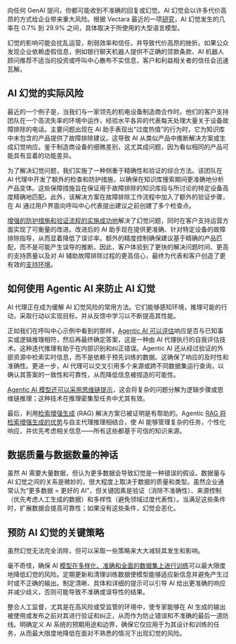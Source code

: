 向任何 GenAI 提问，你都可能收到不准确的回复或幻觉。AI 幻觉会以许多代价高昂的方式给企业带来重大风险。根据 Vectara 最近的一项[研究](https://github.com/vectara/hallucination-leaderboard)，AI 幻觉发生的几率在 0.7% 到 29.9% 之间，具体取决于所使用的大型语言模型。

幻觉的影响可能会扰乱运营，削弱效率和信任，并导致代价高昂的挫折。如果公众发现企业依赖虚假信息，例如银行聊天机器人提供不正确的贷款条款、AI 机器人顾问推荐不适当的投资或呼叫中心散布不实信息，客户和利益相关者的信任会迅速瓦解。

## AI 幻觉的实际风险

最近的一个例子是，当我们与一家领先的机电设备制造商合作时。他们的客户支持团队在一个高流失率的环境中运作，经验水平各异的代表每天处理大量关于设备故障排除的电话。主要问题出现在 AI 助手表现出“过度热情”的行为时，它为知识库中未包含的产品提供了故障排除建议。这导致 AI 从类似产品中推断解决方案或生成幻觉响应。鉴于制造商设备的细微差别，这尤其成问题，因为看似相同的产品可能具有显着的功能差异。

为了解决幻觉问题，我们实施了一种侧重于精确性和验证的综合方法。该团队在 AI 代理中开发了额外的检查和防护措施，以确保在知识库搜索期间更准确地分析产品变体。这些保障措施旨在保证用于故障排除的知识库段与所讨论的特定设备高度精确地匹配。此外，该解决方案在故障排除工作流程中加入了额外的验证步骤，在 AI 通过用户界面向呼叫中心代表提出建议之前创建了多个检查点。

[增强的防护措施和验证流程的实施成功地](https://thenewstack.io/zero-trust-adoption-4-steps-to-implementation-success-2/)解决了幻觉问题，同时在客户支持运营方面实现了可衡量的改进。改进后的 AI 助手现在提供更准确、针对特定设备的故障排除指导，从而显着降低了误诊率。额外的精度控制确保建议基于精确的产品匹配，而不是可能产生误导的推断。因此，客户体验到了更快的解决问题时间、更高的支持质量以及对 AI 辅助故障排除过程的更高信心，最终为代表和客户创造了更有效的[支持环境](https://thenewstack.io/elyras-jupyter-ai-pipelines-now-support-custom-components/)。

## 如何使用 Agentic AI 来防止 AI 幻觉

AI 代理正在成为缓解 AI 幻觉风险的常用方法。它们能够感知环境，推理可能的行动，采取行动以实现目标，并从反馈中学习以不断提高其性能。

正如我们在呼叫中心示例中看到的那样，[Agentic AI 可以评估](https://thenewstack.io/ai-agentic-evaluation-tools-help-devs-fight-hallucinations/)响应是否与已知事实或逻辑推理相符，然后再最终确定答案，这是一种由 AI 代理执行的自我评估技术。这种迭代推理有助于在内部识别和纠正错误。Agentic AI 还从经过验证的外部资源中检索实时信息，而不是依赖于预先训练的数据。这确保了响应的及时性和准确性。更进一步，AI 代理可以交叉引用多个来源或跨不同数据集运行查询，以确认其答案的一致性和可靠性，从而降低信息被捏造的可能性。

[Agentic AI 模型还可以采用思维链提示](https://thenewstack.io/how-to-define-an-ai-agent-persona-by-tweaking-llm-prompts/)，这会将复杂的问题分解为逻辑步骤或思维链推理；这种技术在推理密集型任务中尤其有效。

最后，利用[检索增强生成](https://fpt.ai/blogs/retrieval-augmented-generation/) (RAG) 解决方案已被证明是有帮助的。Agentic [RAG 将检索增强生成的优势](https://thenewstack.io/advanced-retrieval-augmented-generation-rag-techniques/)与自主代理推理相结合，使 AI 能够管理复杂的任务，个性化响应，并优先考虑相关信息——所有这些都基于可信的知识来源。

## 数据质量与数据数量的神话

虽然 AI 需要大量数据，但认为更多数据会导致幻觉是一种错误的假设。数据量与 AI 幻觉之间的关系是微妙的，很大程度上取决于数据的质量和类型。虽然企业通常认为“更多数据 = 更好的 AI”，但关键因素是验证（消除不准确性）、来源控制（优先考虑人工生成的数据）和多样性（避免领域过度代表性）。当满足这些条件时，扩展数据会提高可靠性；如果没有这些条件，幻觉会恶化。

## 预防 AI 幻觉的关键策略

虽然幻觉无法完全消除，但可以采取一些策略来大大减轻其发生和影响。

毫不奇怪，确保 AI [模型在多样化、准确和全面的数据集上进行训练](https://thenewstack.io/nvidia-shaves-up-to-30-off-large-language-model-training-times/)可以最大限度地降低幻觉的风险。定期更新和清理训练数据使模型能够适应新信息并避免产生过时或不正确的输出。制定清晰、具体和详细的提示可以引导 AI 给出更准确的响应并减少歧义，否则可能导致不准确或误导性的结果。

整合人工监督，尤其是在高风险或受监管的环境中，使专家能够在 AI 生成的输出被使用或发布之前对其进行验证和纠正，从而作为防止错误和不准确的最后一道防线。明确定义 AI 系统的预期用途和边界，确保它仅应用于为其设计和训练的任务，从而最大限度地降低在面对不熟悉的情况下出现幻觉的风险。